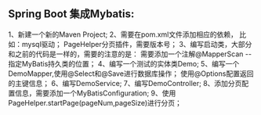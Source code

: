 Spring Boot 集成Mybatis:
---------------------------------------
1、新建一个新的Maven Project;
2、需要在pom.xml文件添加相应的依赖，
       比如：mysql驱动；
       PageHelper分页插件，需要版本号；
3、编写启动类，大部分和之前的代码是一样的，需要的注意的是：
    需要添加一个注解@MapperScan --指定MyBatis持久类的位置；
4、编写一个测试的实体类Demo;
5、编写一个DemoMapper,使用@Select和@Save进行数据库操作；
   使用@Options配置返回的主键信息；
6、编写DemoService;
7、编写DemoController;
8、添加分页配置信息，需要添加一个MyBatisConfiguration;
9、使用PageHelper.startPage(pageNum,pageSize)进行分页；